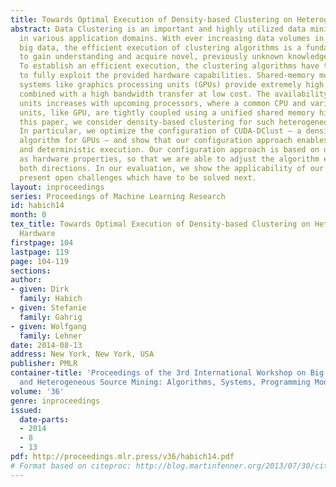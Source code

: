 ```yaml
---
title: Towards Optimal Execution of Density-based Clustering on Heterogeneous Hardware
abstract: Data Clustering is an important and highly utilized data mining technique
  in various application domains. With ever increasing data volumes in the era of
  big data, the efficient execution of clustering algorithms is a fundamental prerequisite
  to gain understanding and acquire novel, previously unknown knowledge from data.
  To establish an efficient execution, the clustering algorithms have to be re-engineered
  to fully exploit the provided hardware capabilities. Shared-memory multiprocessor
  systems like graphics processing units (GPUs) provide extremely high parallelism
  combined with a high bandwidth transfer at low cost. The availability of such computing
  units increases with upcoming processors, where a common CPU and various computing
  units, like GPU, are tightly coupled using a unified shared memory hierarchy. In
  this paper, we consider density-based clustering for such heterogeneous systems.
  In particular, we optimize the configuration of CUDA-DClust – a density-based clustering
  algorithm for GPUs – and show that our configuration approach enables an efficient
  and deterministic execution. Our configuration approach is based on data as well
  as hardware properties, so that we are able to adjust the algorithm execution in
  both directions. In our evaluation, we show the applicability of our approach and
  present open challenges which have to be solved next.
layout: inproceedings
series: Proceedings of Machine Learning Research
id: habich14
month: 0
tex_title: Towards Optimal Execution of Density-based Clustering on Heterogeneous
  Hardware
firstpage: 104
lastpage: 119
page: 104-119
sections: 
author:
- given: Dirk
  family: Habich
- given: Stefanie
  family: Gahrig
- given: Wolfgang
  family: Lehner
date: 2014-08-13
address: New York, New York, USA
publisher: PMLR
container-title: 'Proceedings of the 3rd International Workshop on Big Data, Streams
  and Heterogeneous Source Mining: Algorithms, Systems, Programming Models and Applications'
volume: '36'
genre: inproceedings
issued:
  date-parts:
  - 2014
  - 8
  - 13
pdf: http://proceedings.mlr.press/v36/habich14.pdf
# Format based on citeproc: http://blog.martinfenner.org/2013/07/30/citeproc-yaml-for-bibliographies/
---
```

